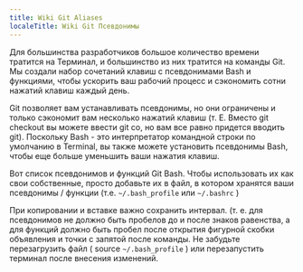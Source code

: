 ```yaml
---
title: Wiki Git Aliases
localeTitle: Wiki Git Псевдонимы
---
```

Для большинства разработчиков большое количество времени тратится на Терминал, и большинство из них тратится на команды Git. Мы создали набор сочетаний клавиш с псевдонимами Bash и функциями, чтобы ускорить ваш рабочий процесс и сэкономить сотни нажатий клавиш каждый день.

Git позволяет вам устанавливать псевдонимы, но они ограничены и только сэкономит вам несколько нажатий клавиш (т. Е. Вместо git checkout вы можете ввести git co, но вам все равно придется вводить git). Поскольку Bash - это интерпретатор командной строки по умолчанию в Terminal, вы также можете установить псевдонимы Bash, чтобы еще больше уменьшить ваши нажатия клавиш.

Вот список псевдонимов и функций Git Bash. Чтобы использовать их как свои собственные, просто добавьте их в файл, в котором хранятся ваши псевдонимы / функции (т.е. `~/.bash_profile` или `~/.bashrc` )

При копировании и вставке важно сохранить интервал. (т. е. для псевдонимов не должно быть пробелов до и после знаков равенства, а для функций должно быть пробел после открытия фигурной скобки объявления и точки с запятой после команды. Не забудьте перезагрузить файл ( source `~/.bash_profile` ) или перезапустить терминал после внесения изменений.